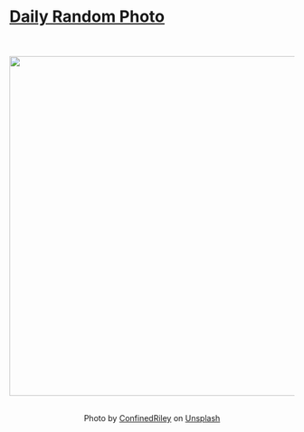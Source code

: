 # [Daily Random Photo](https://www.dailyrandomphoto.com/)

<div align="center">
  <br>
  <br>
  <a href="https://www.dailyrandomphoto.com/p/2022/2022-12-22/"><img src="https://images.unsplash.com/photo-1669604274367-ff17a0ce20cc?crop=entropy&cs=tinysrgb&fit=max&fm=jpg&ixid=Mnw3NzUwOHwwfDF8cmFuZG9tfHx8fHx8fHx8MTY3MTY2OTEyNA&ixlib=rb-4.0.3&q=80&w=1080" width="600px"></a>
  <br>
  <br>
  <p class="has-text-grey">Photo by <a href="https://unsplash.com/@confinedriley?utm_source=Daily%20Random%20Photo&amp;utm_medium=referral" target="_blank" rel="noopener noreferrer">ConfinedRiley</a> on <a href="https://unsplash.com/photos/M3xLvw72-yw?utm_source=Daily%20Random%20Photo&amp;utm_medium=referral" target="_blank" rel="noopener noreferrer">Unsplash</a></p>
</div>
